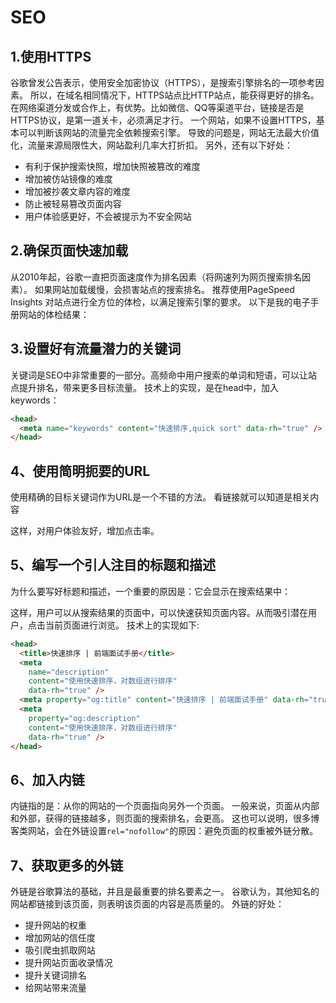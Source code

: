 # SEO

## 1.使用HTTPS

谷歌曾发公告表示，使用安全加密协议（HTTPS），是搜索引擎排名的一项参考因素。
所以，在域名相同情况下，HTTPS站点比HTTP站点，能获得更好的排名。
在网络渠道分发或合作上，有优势。比如微信、QQ等渠道平台，链接是否是HTTPS协议，是第一道关卡，必须满足才行。
一个网站，如果不设置HTTPS，基本可以判断该网站的流量完全依赖搜索引擎。
导致的问题是，网站无法最大价值化，流量来源局限性大，网站盈利几率大打折扣。
另外，还有以下好处：

- 有利于保护搜索快照，增加快照被篡改的难度
- 增加被仿站镜像的难度
- 增加被抄袭文章内容的难度
- 防止被轻易篡改页面内容
- 用户体验感更好，不会被提示为不安全网站

## 2.确保页面快速加载

从2010年起，谷歌一直把页面速度作为排名因素（将网速列为网页搜索排名因素）。
如果网站加载缓慢，会损害站点的搜索排名。
推荐使用PageSpeed Insights 对站点进行全方位的体检，以满足搜索引擎的要求。
以下是我的电子手册网站的体检结果：

## 3.设置好有流量潜力的关键词

关键词是SEO中非常重要的一部分。高频命中用户搜索的单词和短语，可以让站点提升排名，带来更多目标流量。
技术上的实现，是在head中，加入keywords：

```html
<head>
  <meta name="keywords" content="快速排序,quick sort" data-rh="true" />
</head>
```

## 4、使用简明扼要的URL

使用精确的目标关键词作为URL是一个不错的方法。
看链接就可以知道是相关内容

这样，对用户体验友好，增加点击率。

## 5、编写一个引人注目的标题和描述

为什么要写好标题和描述，一个重要的原因是：它会显示在搜索结果中：

这样，用户可以从搜索结果的页面中，可以快速获知页面内容。从而吸引潜在用户，点击当前页面进行浏览。
技术上的实现如下:

```html
<head>
  <title>快速排序 | 前端面试手册</title>
  <meta
    name="description"
    content="使用快速排序，对数组进行排序"
    data-rh="true" />
  <meta property="og:title" content="快速排序 | 前端面试手册" data-rh="true" />
  <meta
    property="og:description"
    content="使用快速排序，对数组进行排序"
    data-rh="true" />
</head>
```

## 6、加入内链

内链指的是：从你的网站的一个页面指向另外一个页面。
一般来说，页面从内部和外部，获得的链接越多，则页面的搜索排名，会更高。
这也可以说明，很多博客类网站，会在外链设置`rel="nofollow"`的原因：避免页面的权重被外链分散。

## 7、获取更多的外链

外链是谷歌算法的基础，并且是最重要的排名要素之一。
谷歌认为，其他知名的网站都链接到该页面，则表明该页面的内容是高质量的。
外链的好处：

- 提升网站的权重
- 增加网站的信任度
- 吸引爬虫抓取网站
- 提升网站页面收录情况
- 提升关键词排名
- 给网站带来流量
